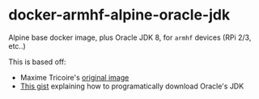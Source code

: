 # docker-armhf-alpine-oracle-jdk

Alpine base docker image, plus Oracle JDK 8, for `armhf` devices (RPi 2/3, etc..)

This is based off:
- Maxime Tricoire's [original image](https://hub.docker.com/r/maxleiko/armhf-alpine-java/)
- [This gist](https://gist.github.com/P7h/9741922) explaining how to programatically download Oracle's JDK


